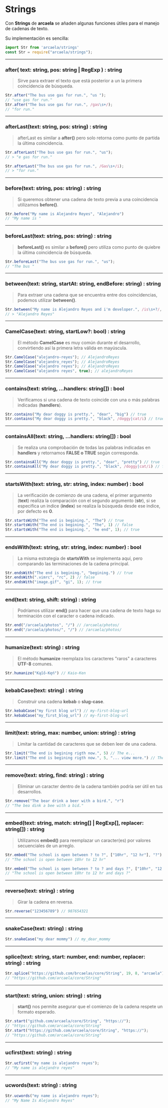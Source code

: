 # Strings

Con **Strings** de **arcaela** se añaden algunas funciones útiles para el manejo de cadenas de texto.

Su implementación es sencilla:

```js
import Str from 'arcaela/strings'
const Str = require("arcaela/strings");
```

---
### after( text: string, pos: string | RegExp ) : string
> Sirve para extraer el texto que está posterior a un la primera coincidencia de búsqueda.

```js
Str.after("The bus use gas for run.", "us ");
// "use gas for run."
Str.after("The bus use gas for run.", /gas\s+/);
// "for run."
```

---
### afterLast(text: string, pos: string) : string
> afterLast es similar a **after()** pero solo retorna como punto de partida la última coincidencia.

```js
Str.afterLast("The bus use gas for run.", "us");
// > "e gas for run."

Str.afterLast("The bus use gas for run.", /Gas\s+/i);
// > "for run."
```

---
### before(text: string, pos: string) : string
> Si queremos obtener una cadena de texto previa a una coincidencia utilizamos **before()**.

```js
Str.before("My name is Alejandro Reyes", "Alejandro")
// "My name is "
```

---
### beforeLast(text: string, pos: string) : string
> **beforeLast()** es similar a **before()** pero utiliza como punto de quiebre la última coincidencia de búsqueda.

```js
Str.beforeLast("The bus use gas for run.", "us");
// "The bus "
```

---
### between(text: string, startAt: string, endBefore: string) : string
> Para extraer una cadena que se encuentra entre dos coincidencias, podemos utilizar **between()**.

```js
Str.between("My name is Alejandro Reyes and i'm developer.", /is\s+?/, " and");
// > "Alejandro Reyes"
```

---
### CamelCase(text: string, startLow?: bool) : string
> El método **CamelCase** es muy común durante el desarrollo, convirtiendo así la primera letra válida en mayúscula.

```js
Str.CamelCase("alejandro-reyes"); // AlejandroReyes
Str.CamelCase("alejandro_reyes"); // AlejandroReyes
Str.CamelCase("alejandro reyes"); // AlejandroReyes
Str.CamelCase("alejandro reyes", true); // alejandroReyes
```

---
### contains(text: string, ...handlers: string[]) : bool
> Verificamos si una cadena de texto coincide con una o más palabras indicadas (**handlers**).

```js
Str.contains("My dear doggy is pretty.", "dear", "big") // true
Str.contains("My dear doggy is pretty.", "black", /doggy|cat/i) // true
```

---
### containsAll(text: string, ...handlers: string[]) : bool
> Se realiza una comprobación de todas las palabras indicadas en **handlers** y retornamos **FALSE o TRUE** según corresponda.

```js
Str.containsAll("My dear doggy is pretty.", "dear", "pretty") // true
Str.containsAll("My dear doggy is pretty.", "black", /doggy|cat/i) // false
```

---
### startsWith(text: string, str: string, index: number) : bool
> La verificación de comienzo de una cadena, el primer argumento (**text**) realiza la comparación con el segundo argumento (**str**), si se especifica un indice (**index**) se realiza la búsqueda desde ese indice, por defecto es **0**.

```js
Str.startsWith("The end is begining.", "The") // true
Str.startsWith("The end is begining.", "The", 1) // false
Str.startsWith("The end is begining.", "he end", 1); // true
```

---
### endsWith(text: string, str: string, index: number) : bool
> La misma estrategia de **startsWith** se implementa aquí, pero comparando las terminaciones de la cadena principal.

```js
Str.endsWith("The end is begining.", "begining.") // true
Str.endsWith(".vimrc", "rc", 2) // false
Str.endsWith("image.gif", "gi", 1); // true
```

---
### end(text: string, shift: string) : string
> Podríamos utilizar **end()** para hacer que una cadena de texto haga su terminación con el caracter o cadena indicado.

```js
Str.end("/arcaela/photos", "/") // /arcaela/photos/
Str.end("/arcaela/photos/", "/") // /arcaela/photos/
```

---
### humanize(text: string) : string
> El método **humanize** reemplaza los caracteres "raros" a caracteres **UTF-8** comunes.

```js
Str.humanize("Kąîő-Kęń") // Kaio-Ken
```

---
### kebabCase(text: string) : string
> Construír una cadena **kebab** o **slug-case**.

```js
Str.kebabCase("my first blog url") // my-first-blog-url
Str.kebabCase("my_first_blog_url") // my-first-blog-url
```

---
### limit(text: string, max: number, union: string) : string
>Limitar la cantidad de caracteres que se deben leer de una cadena.

```js
Str.limit("The end is begining rigth now.", 5) // The e...
Str.limit("The end is begining rigth now.", 5, "... view more.") // The e... view more.
```

---
### remove(text: string, find: string) : string
> Eliminar un caracter dentro de la cadena también podría ser útil en tus desarrollos.

```js
Str.remove("The bear drink a beer with a bird.", "r")
// "The bea dink a bee with a bid."
```

---
### embed(text: string, match: string[] | RegExp[], replacer: string[]) : string
> Utilizamos **embed()** para reemplazar un caracter(es) por valores secuenciales de un arreglo.

```js
Str.embed("The school is open between ? to ?", ["10hr", "12 hr"], "?")
// "The school is open between 10hr to 12 hr"

Str.embed("The school is open between ? to ? and days ?", ["10hr", "12 hr"], "?")
// "The school is open between 10hr to 12 hr and days ?"
```

---
### reverse(text: string) : string
> Girar la cadena en reversa.

```js
Str.reverse("123456789") // 987654321
```

---
### snakeCase(text: string) : string
```js
Str.snakeCase("my dear mommy") // my_dear_mommy
```

---
### splice(text: string, start: number, end: number, replacer: string) : string
```js
Str.splice("https://github.com/brcaelas/core/String", 19, 8, "arcaela");
// "https://github.com/arcaela/core/String"
```

---
### start(text: string, union: string) : string
> **start()** nos permite asegurar que el comienzo de la cadena respete un formato esperado.

```js
Str.start("github.com/arcaela/core/String", "https://");
// "https://github.com/arcaela/core/String"
Str.start("https://github.com/arcaela/core/String", "https://");
// "https://github.com/arcaela/core/String"
```

---
### ucfirst(text: string) : string
```js
Str.ucfirst("my name is alejandro reyes");
// "My name is alejandro reyes"
```

---
### ucwords(text: string) : string
```js
Str.ucwords("my name is alejandro reyes");
// "My Name Is Alejandro Reyes"
```


